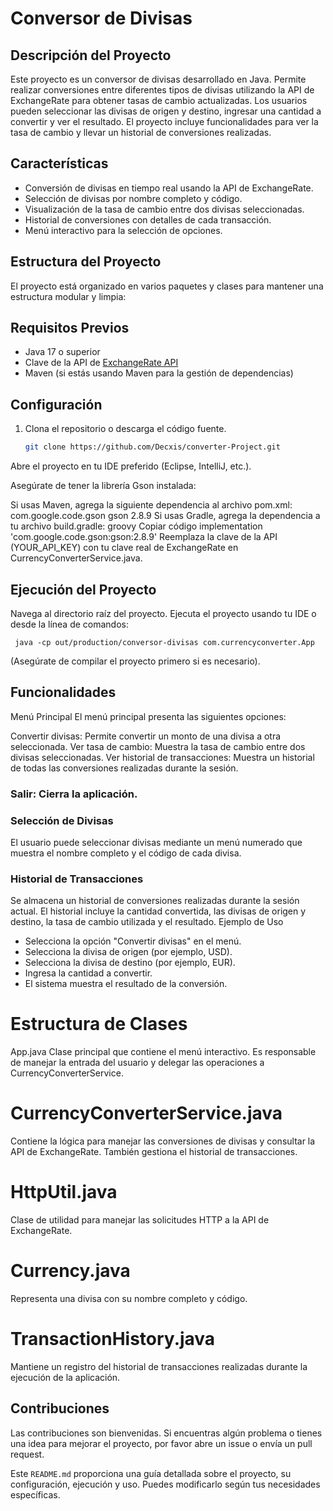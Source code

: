 # Conversor de Divisas

## Descripción del Proyecto
Este proyecto es un conversor de divisas desarrollado en Java. Permite realizar conversiones entre diferentes tipos de divisas utilizando la API de ExchangeRate para obtener tasas de cambio actualizadas. Los usuarios pueden seleccionar las divisas de origen y destino, ingresar una cantidad a convertir y ver el resultado. El proyecto incluye funcionalidades para ver la tasa de cambio y llevar un historial de conversiones realizadas.

## Características
- Conversión de divisas en tiempo real usando la API de ExchangeRate.
- Selección de divisas por nombre completo y código.
- Visualización de la tasa de cambio entre dos divisas seleccionadas.
- Historial de conversiones con detalles de cada transacción.
- Menú interactivo para la selección de opciones.

## Estructura del Proyecto
El proyecto está organizado en varios paquetes y clases para mantener una estructura modular y limpia:


## Requisitos Previos
- Java 17 o superior
- Clave de la API de [ExchangeRate API](https://www.exchangerate-api.com/)
- Maven (si estás usando Maven para la gestión de dependencias)

## Configuración

1. Clona el repositorio o descarga el código fuente.
   ```bash
   git clone https://github.com/Decxis/converter-Project.git
Abre el proyecto en tu IDE preferido (Eclipse, IntelliJ, etc.).

Asegúrate de tener la librería Gson instalada:

Si usas Maven, agrega la siguiente dependencia al archivo pom.xml:
<dependency>
    <groupId>com.google.code.gson</groupId>
    <artifactId>gson</artifactId>
    <version>2.8.9</version>
</dependency>
Si usas Gradle, agrega la dependencia a tu archivo build.gradle:
groovy
Copiar código
implementation 'com.google.code.gson:gson:2.8.9'
Reemplaza la clave de la API (YOUR_API_KEY) con tu clave real de ExchangeRate en CurrencyConverterService.java.

## Ejecución del Proyecto
Navega al directorio raíz del proyecto.
Ejecuta el proyecto usando tu IDE o desde la línea de comandos:
```
 java -cp out/production/conversor-divisas com.currencyconverter.App
```

(Asegúrate de compilar el proyecto primero si es necesario).
## Funcionalidades
Menú Principal
El menú principal presenta las siguientes opciones:

Convertir divisas: Permite convertir un monto de una divisa a otra seleccionada.
Ver tasa de cambio: Muestra la tasa de cambio entre dos divisas seleccionadas.
Ver historial de transacciones: Muestra un historial de todas las conversiones realizadas durante la sesión.
### Salir: Cierra la aplicación.
### Selección de Divisas
El usuario puede seleccionar divisas mediante un menú numerado que muestra el nombre completo y el código de cada divisa.
### Historial de Transacciones
Se almacena un historial de conversiones realizadas durante la sesión actual. El historial incluye la cantidad convertida, las divisas de origen y destino, la tasa de cambio utilizada y el resultado.
Ejemplo de Uso
- Selecciona la opción "Convertir divisas" en el menú.
- Selecciona la divisa de origen (por ejemplo, USD).
- Selecciona la divisa de destino (por ejemplo, EUR).
- Ingresa la cantidad a convertir.
- El sistema muestra el resultado de la conversión.
# Estructura de Clases
App.java
Clase principal que contiene el menú interactivo. Es responsable de manejar la entrada del usuario y delegar las operaciones a CurrencyConverterService.

# CurrencyConverterService.java
Contiene la lógica para manejar las conversiones de divisas y consultar la API de ExchangeRate. También gestiona el historial de transacciones.

# HttpUtil.java
Clase de utilidad para manejar las solicitudes HTTP a la API de ExchangeRate.

# Currency.java
Representa una divisa con su nombre completo y código.

# TransactionHistory.java
Mantiene un registro del historial de transacciones realizadas durante la ejecución de la aplicación.

## Contribuciones
Las contribuciones son bienvenidas. Si encuentras algún problema o tienes una idea para mejorar el proyecto, por favor abre un issue o envía un pull request.

Este `README.md` proporciona una guía detallada sobre el proyecto, su configuración, ejecución y uso. Puedes modificarlo según tus necesidades específicas.
